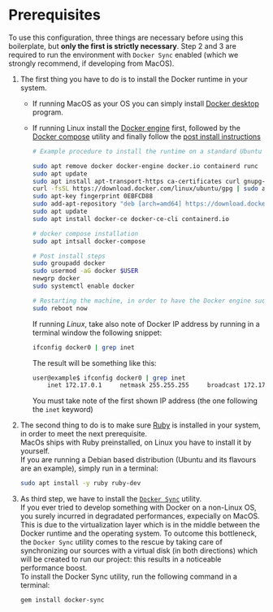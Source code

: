# Prerequisites
To use this configuration, three things are necessary before using this boilerplate, but **only the first is strictly 
necessary**. Step 2 and 3 are required to run the environment with `Docker Sync` enabled (which we strongly recommend, if
developing from MacOS).

1. The first thing you have to do is to install the Docker runtime in your system.

    - If running MacOS as your OS you can simply install [Docker desktop](https://www.docker.com/products/docker-desktop)
     program.

    - If running Linux install the [Docker engine](https://docs.docker.com/install/linux/docker-ce) first, followed by 
    the [Docker compose](https://docs.docker.com/compose/install/) utility and finally follow the 
    [post install instructions](https://docs.docker.com/install/linux/linux-postinstall/)
        ```bash
        # Example procedure to install the runtime on a standard Ubuntu (16.04+) installation
    
        sudo apt remove docker docker-engine docker.io containerd runc
        sudo apt update
        sudo apt install apt-transport-https ca-certificates curl gnupg-agent software-properties-common
        curl -fsSL https://download.docker.com/linux/ubuntu/gpg | sudo apt-key add -  
        sudo apt-key fingerprint 0EBFCD88
        sudo add-apt-repository "deb [arch=amd64] https://download.docker.com/linux/ubuntu $(lsb_release -cs) stable"
        sudo apt update
        sudo apt install docker-ce docker-ce-cli containerd.io
        
        # docker compose installation
        sudo apt intsall docker-compose
    
        # Post install steps
        sudo groupadd docker
        sudo usermod -aG docker $USER
        newgrp docker 
        sudo systemctl enable docker  
    
        # Restarting the machine, in order to have the Docker engine successfully up an running
        sudo reboot now
        ```
        
        If running *Linux*, take also note of Docker IP address by running in a terminal window the following snippet: 
        ```bash
        ifconfig docker0 | grep inet
        ```
        The result will be something like this:
        ```bash
        user@example$ ifconfig docker0 | grep inet
            inet 172.17.0.1     netmask 255.255.255     broadcast 172.17.255.255
        ```
        You must take note of the first shown IP address (the one following the `inet` keyword)

2. The second thing to do is to make sure [Ruby](https://www.ruby-lang.org/) is installed in your system, in order to 
meet the next prerequisite.  
    MacOs ships with Ruby preinstalled, on Linux you have to install it by yourself.  
    If you are running a Debian based distribution (Ubuntu and its flavours are an example), simply run in a terminal:
    ```bash
    sudo apt install -y ruby ruby-dev
    ```

3. As third step, we have to install the [`Docker Sync`](http://docker-sync.io/) utility.  
    If you ever tried to develop something with Docker on a non-Linux OS, you surely incurred in degradated performances,
    expecially on MacOS. This is due to the virtualization layer which is in the middle between the Docker runtime and 
    the operating system. To outcome this bottleneck, the `Docker Sync` utility comes to the rescue by taking care of 
    synchronizing our sources with a virtual disk (in both directions) which will be created to run our project: this 
    results in a noticeable performance boost.  
    To install the Docker Sync utility, run the following command in a terminal:
    ```bash
    gem install docker-sync
    ```
